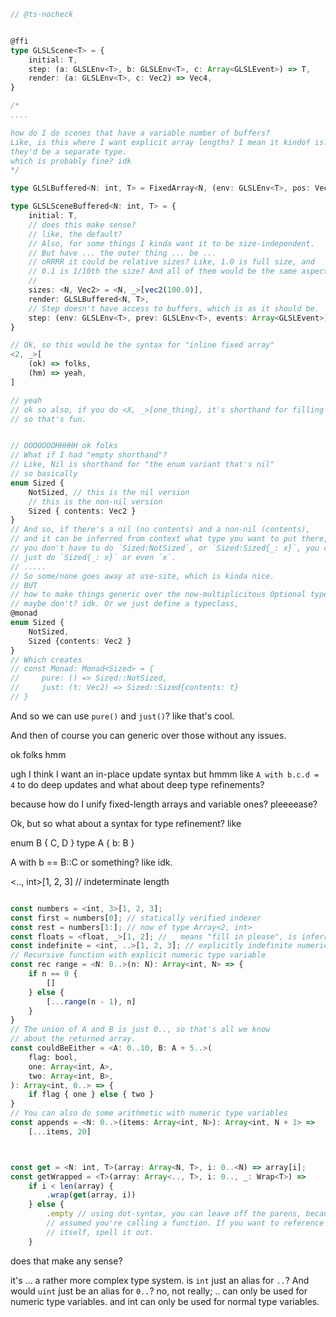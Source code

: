 ```ts
// @ts-nocheck


@ffi
type GLSLScene<T> = {
    initial: T,
    step: (a: GLSLEnv<T>, b: GLSLEnv<T>, c: Array<GLSLEvent>) => T,
    render: (a: GLSLEnv<T>, c: Vec2) => Vec4,
}

/*
....

how do I do scenes that have a variable number of buffers?
Like, is this where I want explicit array lengths? I mean it kindof is.
they'd be a separate type.
which is probably fine? idk
*/

type GLSLBuffered<N: int, T> = FixedArray<N, (env: GLSLEnv<T>, pos: Vec2, buffers: FixedArray<N, sampler2d>) => Vec4>,

type GLSLSceneBuffered<N: int, T> = {
	initial: T,
	// does this make sense?
	// like, the default?
	// Also, for some things I kinda want it to be size-independent.
	// But have ... the outer thing ... be ... 
	// oRRRR it could be relative sizes? Like, 1.0 is full size, and
	// 0.1 is 1/10th the size? And all of them would be the same aspect ratio?
	// 
	sizes: <N, Vec2> = <N, _>[vec2(100.0)],
	render: GLSLBuffered<N, T>,
	// Step doesn't have access to buffers, which is as it should be.
	step: (env: GLSLEnv<T>, prev: GLSLEnv<T>, events: Array<GLSLEvent>) => T,
}

// Ok, so this would be the syntax for "inline fixed array"
<2, _>[
	(ok) => folks,
	(hm) => yeah,
]

// yeah
// ok so also, if you do <X, _>[one_thing], it's shorthand for filling the whole thing
// so that's fun.


// OOOOOOOHHHHH ok folks
// What if I had "empty shorthand"?
// Like, Nil is shorthand for "the enum variant that's nil"
// so basically
enum Sized {
	NotSized, // this is the nil version
	// this is the non-nil version
	Sized { contents: Vec2 }
}
// And so, if there's a nil (no contents) and a non-nil (contents),
// and it can be inferred from context what type you want to put there,
// you don't have to do `Sized:NotSized`, or `Sized:Sized{_: x}`, you can
// just do `Sized{_: x}` or even `x`.
// .....
// So some/none goes away at use-site, which is kinda nice.
// BUT
// how to make things generic over the now-multiplicitous Optional types?
// maybe don't? idk. Or we just define a typeclass,
@monad
enum Sized {
	NotSized,
	Sized {contents: Vec2 }
}
// Which creates
// const Monad: Monad<Sized> = {
//     pure: () => Sized::NotSized,
//     just: (t: Vec2) => Sized::Sized{contents: t}
// }
```

And so we can use `pure()` and `just()`?
like that's cool.

And then of course you can generic over those without any issues.


ok folks
hmm

ugh I think I want an in-place update syntax
but
hmmm
like `A with b.c.d = 4` to do deep updates
and what about deep type refinements?

because how do I unify fixed-length arrays and variable ones?
pleeeease?


Ok, but so what about a syntax for type refinement?
like

enum B { C, D }
type A {
	b: B
}

A with b == B::C or something? like idk.



<.., int>[1, 2, 3] // indeterminate length

```ts

const numbers = <int, 3>[1, 2, 3];
const first = numbers[0]; // statically verified indexer
const rest = numbers[1:]; // now of type Array<2, int>
const floats = <float, _>[1, 2]; // _ means "fill in please", is inferred to be 2
const indefinite = <int, ..>[1, 2, 3]; // explicitly indefinite numeric type variable
// Recursive function with explicit numeric type variable
const rec range = <N: 0..>(n: N): Array<int, N> => {
	if n == 0 {
		[]
	} else {
		[...range(n - 1), n]
	}
}
// The union of A and B is just 0.., so that's all we know
// about the returned array.
const couldBeEither = <A: 0..10, B: A + 5..>(
	flag: bool,
	one: Array<int, A>,
	two: Array<int, B>,
): Array<int, 0..> => {
	if flag { one } else { two }
}
// You can also do some arithmetic with numeric type variables
const appends = <N: 0..>(items: Array<int, N>): Array<int, N + 1> =>
	[...items, 20]



const get = <N: int, T>(array: Array<N, T>, i: 0..<N) => array[i];
const getWrapped = <T>(array: Array<.., T>, i: 0.., _: Wrap<T>) =>
	if i < len(array) {
		.wrap(get(array, i))
	} else {
		.empty // using dot-syntax, you can leave off the parens, because it's
		// assumed you're calling a function. If you want to reference the function
		// itself, spell it out.
	}
```

does that make any sense?

it's ... a rather more complex type system.
is `int` just an alias for `..`?
And would `uint` just be an alias for `0..`?
no, not really; .. can only be used for numeric type variables.
and int can only be used for normal type variables.


